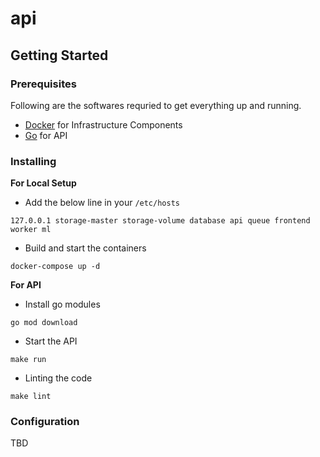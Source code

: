 # api

## Getting Started

### Prerequisites
Following are the softwares requried to get everything up and running.
- [Docker](https://docs.docker.com/engine/install/) for Infrastructure Components
- [Go](https://golang.org/dl/) for API

### Installing
**For Local Setup**
- Add the below line in your `/etc/hosts`
```
127.0.0.1 storage-master storage-volume database api queue frontend worker ml
```
- Build and start the containers
```
docker-compose up -d
```

**For API**
- Install go modules 
```
go mod download
```
- Start the API
```
make run
```
- Linting the code
```
make lint
```

### Configuration
TBD
